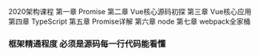 2020架构课程
第一章 Promise
第二章 Vue核心源码初探
第三章 Vue核心应用
第四章 TypeScript
第五章 Promise详解
第六章 node
第七章 webpack全家桶
### 框架精通程度 必须是源码每一行代码能看懂


